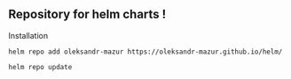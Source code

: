 ## Repository for helm charts !

Installation


```
helm repo add oleksandr-mazur https://oleksandr-mazur.github.io/helm/

helm repo update

```
